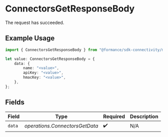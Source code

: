 # ConnectorsGetResponseBody

The request has succeeded.

## Example Usage

```typescript
import { ConnectorsGetResponseBody } from "@formance/sdk-connectivity/models/operations";

let value: ConnectorsGetResponseBody = {
    data: {
        name: "<value>",
        apiKey: "<value>",
        hmacKey: "<value>",
    },
};
```

## Fields

| Field                          | Type                           | Required                       | Description                    |
| ------------------------------ | ------------------------------ | ------------------------------ | ------------------------------ |
| `data`                         | *operations.ConnectorsGetData* | :heavy_check_mark:             | N/A                            |